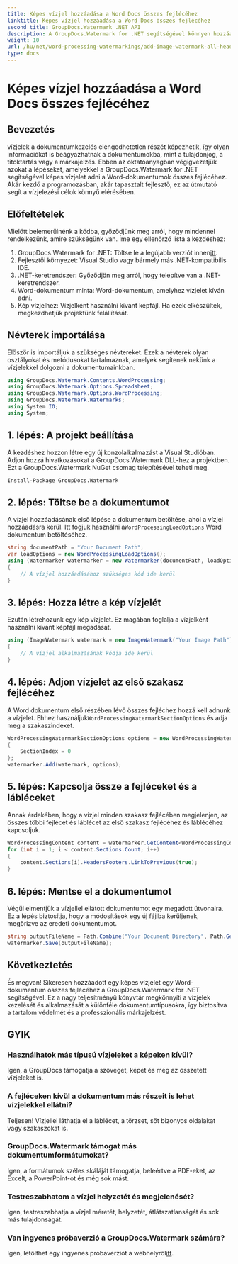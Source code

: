 ```yaml
---
title: Képes vízjel hozzáadása a Word Docs összes fejlécéhez
linktitle: Képes vízjel hozzáadása a Word Docs összes fejlécéhez
second_title: GroupDocs.Watermark .NET API
description: A GroupDocs.Watermark for .NET segítségével könnyen hozzáadhat vízjeleket a Word dokumentumok összes fejlécéhez. Kövesse lépésenkénti útmutatónkat részletes kódpéldákkal.
weight: 10
url: /hu/net/word-processing-watermarkings/add-image-watermark-all-headers-word-docs/
type: docs
---
```

# Képes vízjel hozzáadása a Word Docs összes fejlécéhez

## Bevezetés
vízjelek a dokumentumkezelés elengedhetetlen részét képezhetik, így olyan információkat is beágyazhatnak a dokumentumokba, mint a tulajdonjog, a titoktartás vagy a márkajelzés. Ebben az oktatóanyagban végigvezetjük azokat a lépéseket, amelyekkel a GroupDocs.Watermark for .NET segítségével képes vízjelet adni a Word-dokumentumok összes fejlécéhez. Akár kezdő a programozásban, akár tapasztalt fejlesztő, ez az útmutató segít a vízjelezési célok könnyű elérésében.
## Előfeltételek
Mielőtt belemerülnénk a kódba, győződjünk meg arról, hogy mindennel rendelkezünk, amire szükségünk van. Íme egy ellenőrző lista a kezdéshez:
1.  GroupDocs.Watermark for .NET: Töltse le a legújabb verziót innen[itt](https://releases.groupdocs.com/Watermark/net/).
2. Fejlesztői környezet: Visual Studio vagy bármely más .NET-kompatibilis IDE.
3. .NET-keretrendszer: Győződjön meg arról, hogy telepítve van a .NET-keretrendszer.
4. Word-dokumentum minta: Word-dokumentum, amelyhez vízjelet kíván adni.
5. Kép vízjelhez: Vízjelként használni kívánt képfájl.
Ha ezek elkészültek, megkezdhetjük projektünk felállítását.
## Névterek importálása
Először is importáljuk a szükséges névtereket. Ezek a névterek olyan osztályokat és metódusokat tartalmaznak, amelyek segítenek nekünk a vízjelekkel dolgozni a dokumentumainkban.
```csharp
using GroupDocs.Watermark.Contents.WordProcessing;
using GroupDocs.Watermark.Options.Spreadsheet;
using GroupDocs.Watermark.Options.WordProcessing;
using GroupDocs.Watermark.Watermarks;
using System.IO;
using System;
```
## 1. lépés: A projekt beállítása
A kezdéshez hozzon létre egy új konzolalkalmazást a Visual Studióban. Adjon hozzá hivatkozásokat a GroupDocs.Watermark DLL-hez a projektben. Ezt a GroupDocs.Watermark NuGet csomag telepítésével teheti meg.
```bash
Install-Package GroupDocs.Watermark
```
## 2. lépés: Töltse be a dokumentumot
 A vízjel hozzáadásának első lépése a dokumentum betöltése, ahol a vízjel hozzáadásra kerül. Itt fogjuk használni a`WordProcessingLoadOptions` Word dokumentum betöltéséhez.
```csharp
string documentPath = "Your Document Path";
var loadOptions = new WordProcessingLoadOptions();
using (Watermarker watermarker = new Watermarker(documentPath, loadOptions))
{
    // A vízjel hozzáadásához szükséges kód ide kerül
}
```
## 3. lépés: Hozza létre a kép vízjelét
Ezután létrehozunk egy kép vízjelet. Ez magában foglalja a vízjelként használni kívánt képfájl megadását.
```csharp
using (ImageWatermark watermark = new ImageWatermark("Your Image Path"))
{
    // A vízjel alkalmazásának kódja ide kerül
}
```
## 4. lépés: Adjon vízjelet az első szakasz fejlécéhez
 A Word dokumentum első részében lévő összes fejléchez hozzá kell adnunk a vízjelet. Ehhez használjuk`WordProcessingWatermarkSectionOptions` és adja meg a szakaszindexet.
```csharp
WordProcessingWatermarkSectionOptions options = new WordProcessingWatermarkSectionOptions
{
    SectionIndex = 0
};
watermarker.Add(watermark, options);
```
## 5. lépés: Kapcsolja össze a fejléceket és a lábléceket
Annak érdekében, hogy a vízjel minden szakasz fejlécében megjelenjen, az összes többi fejlécet és láblécet az első szakasz fejlécéhez és láblécéhez kapcsoljuk.
```csharp
WordProcessingContent content = watermarker.GetContent<WordProcessingContent>();
for (int i = 1; i < content.Sections.Count; i++)
{
    content.Sections[i].HeadersFooters.LinkToPrevious(true);
}
```
## 6. lépés: Mentse el a dokumentumot
Végül elmentjük a vízjellel ellátott dokumentumot egy megadott útvonalra. Ez a lépés biztosítja, hogy a módosítások egy új fájlba kerüljenek, megőrizve az eredeti dokumentumot.
```csharp
string outputFileName = Path.Combine("Your Document Directory", Path.GetFileName(documentPath));
watermarker.Save(outputFileName);
```
## Következtetés
És megvan! Sikeresen hozzáadott egy képes vízjelet egy Word-dokumentum összes fejlécéhez a GroupDocs.Watermark for .NET segítségével. Ez a nagy teljesítményű könyvtár megkönnyíti a vízjelek kezelését és alkalmazását a különféle dokumentumtípusokra, így biztosítva a tartalom védelmét és a professzionális márkajelzést.
## GYIK
### Használhatok más típusú vízjeleket a képeken kívül?
Igen, a GroupDocs támogatja a szöveget, képet és még az összetett vízjeleket is.
### A fejléceken kívül a dokumentum más részeit is lehet vízjelekkel ellátni?
Teljesen! Vízjellel láthatja el a láblécet, a törzset, sőt bizonyos oldalakat vagy szakaszokat is.
### GroupDocs.Watermark támogat más dokumentumformátumokat?
Igen, a formátumok széles skáláját támogatja, beleértve a PDF-eket, az Excelt, a PowerPoint-ot és még sok mást.
### Testreszabhatom a vízjel helyzetét és megjelenését?
Igen, testreszabhatja a vízjel méretét, helyzetét, átlátszatlanságát és sok más tulajdonságát.
### Van ingyenes próbaverzió a GroupDocs.Watermark számára?
 Igen, letölthet egy ingyenes próbaverziót a webhelyről[itt](https://releases.groupdocs.com/).